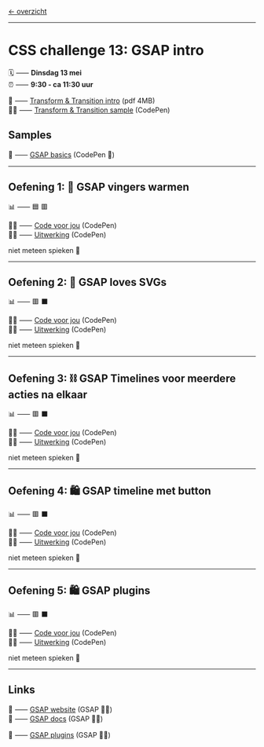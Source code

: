 [← overzicht](CHALLENGES.md)

---

# CSS challenge 13: GSAP intro

🗓️ ⸺ **Dinsdag 13 mei**  
⏰ ⸺ **9:30 - ca 11:30 uur**  

📗 ⸺
<a href="pres/FDND-2425-CSSchallenge2-transform-transition-intro.pdf" target="_blank" rel="noopener noreferrer">Transform & Transition intro</a> 
(pdf 4MB)  
🧑‍💻 ⸺
<a href="https://codepen.io/shooft/pen/XWLGQYz" target="_blank" rel="noopener noreferrer">Transform & Transition sample</a> 
(CodePen)  

## Samples

🎯 ⸺ [GSAP basics](https://codepen.io/shooft/pen/KKYbBMa) (CodePen 🎠)  

---

## Oefening 1: 🤝 GSAP vingers warmen

📊 ⸺ 🟦 🟥  

🧑‍💻 ⸺
<a href="https://codepen.io/shooft/pen/wvZRPQJ" target="_blank" rel="noopener noreferrer">Code voor jou</a>
(CodePen)  
🧑‍💻 ⸺
<a href="https://codepen.io/shooft/pen/jORXNmE" target="_blank" rel="noopener noreferrer">Uitwerking</a>
(CodePen)

niet meteen spieken 🫣  

---

## Oefening 2: 🤨 GSAP loves SVGs

📊 ⸺ 🟥 ⬛️ 

🧑‍💻 ⸺
<a href="https://codepen.io/shooft/pen/dyLwJYY" target="_blank" rel="noopener noreferrer">Code voor jou</a>
(CodePen)  
🧑‍💻 ⸺
<a href="https://codepen.io/shooft/pen/OJGaGoE" target="_blank" rel="noopener noreferrer">Uitwerking</a>
(CodePen)  

niet meteen spieken 🫣  

---

## Oefening 3: ⛓️ GSAP Timelines voor meerdere acties na elkaar

📊 ⸺ 🟥 ⬛️ 

🧑‍💻 ⸺
<a href="https://codepen.io/shooft/pen/NWmeXBL" target="_blank" rel="noopener noreferrer">Code voor jou</a>
(CodePen)  
🧑‍💻 ⸺
<a href="https://codepen.io/shooft/pen/gOyZbLx" target="_blank" rel="noopener noreferrer">Uitwerking</a>
(CodePen)  

niet meteen spieken 🫣  

---

## Oefening 4: 🛍️  GSAP timeline met button

📊 ⸺ 🟥 ⬛️ 

🧑‍💻 ⸺
<a href="https://codepen.io/shooft/pen/ExJGQPg" target="_blank" rel="noopener noreferrer">Code voor jou</a>
(CodePen)  
🧑‍💻 ⸺
<a href="https://codepen.io/shooft/pen/ExJGxjL" target="_blank" rel="noopener noreferrer">Uitwerking</a>
(CodePen)  

niet meteen spieken 🫣  

---

## Oefening 5: 🛍️  GSAP plugins

📊 ⸺ 🟥 ⬛️ 

🧑‍💻 ⸺
<a href="https://codepen.io/shooft/pen/abxPjbq" target="_blank" rel="noopener noreferrer">Code voor jou</a>
(CodePen)  
🧑‍💻 ⸺
<a href="https://codepen.io/shooft/pen/GRLPgdy" target="_blank" rel="noopener noreferrer">Uitwerking</a>
(CodePen)  

niet meteen spieken 🫣  

---
 
## Links
🎯 ⸺ [GSAP website](https://gsap.com/) (GSAP 💚🧦)  
🎯 ⸺ [GSAP docs](https://gsap.com/docs/v3/) (GSAP 💚🧦)  

🎯 ⸺ [GSAP plugins](https://gsap.com/docs/v3/Installation/?tab=cdn&module=esm&require=false) (GSAP 💚🧦)  